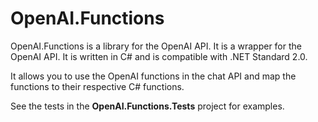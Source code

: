 # OpenAI.Functions
OpenAI.Functions is a library for the OpenAI API. It is a wrapper for the OpenAI API. It is written in C# and is compatible with .NET Standard 2.0.

It allows you to use the OpenAI functions in the chat API and map the functions to their respective C# functions.

See the tests in the **OpenAI.Functions.Tests** project for examples.
